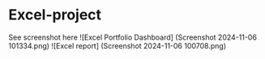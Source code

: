 # Excel-project
See screenshot here
![Excel Portfolio Dashboard] (Screenshot 2024-11-06 101334.png)
![Excel report] (Screenshot 2024-11-06 100708.png)
